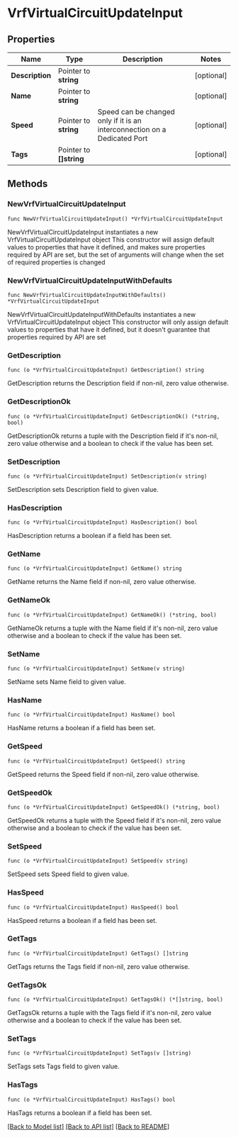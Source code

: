 # VrfVirtualCircuitUpdateInput

## Properties

Name | Type | Description | Notes
------------ | ------------- | ------------- | -------------
**Description** | Pointer to **string** |  | [optional] 
**Name** | Pointer to **string** |  | [optional] 
**Speed** | Pointer to **string** | Speed can be changed only if it is an interconnection on a Dedicated Port | [optional] 
**Tags** | Pointer to **[]string** |  | [optional] 

## Methods

### NewVrfVirtualCircuitUpdateInput

`func NewVrfVirtualCircuitUpdateInput() *VrfVirtualCircuitUpdateInput`

NewVrfVirtualCircuitUpdateInput instantiates a new VrfVirtualCircuitUpdateInput object
This constructor will assign default values to properties that have it defined,
and makes sure properties required by API are set, but the set of arguments
will change when the set of required properties is changed

### NewVrfVirtualCircuitUpdateInputWithDefaults

`func NewVrfVirtualCircuitUpdateInputWithDefaults() *VrfVirtualCircuitUpdateInput`

NewVrfVirtualCircuitUpdateInputWithDefaults instantiates a new VrfVirtualCircuitUpdateInput object
This constructor will only assign default values to properties that have it defined,
but it doesn't guarantee that properties required by API are set

### GetDescription

`func (o *VrfVirtualCircuitUpdateInput) GetDescription() string`

GetDescription returns the Description field if non-nil, zero value otherwise.

### GetDescriptionOk

`func (o *VrfVirtualCircuitUpdateInput) GetDescriptionOk() (*string, bool)`

GetDescriptionOk returns a tuple with the Description field if it's non-nil, zero value otherwise
and a boolean to check if the value has been set.

### SetDescription

`func (o *VrfVirtualCircuitUpdateInput) SetDescription(v string)`

SetDescription sets Description field to given value.

### HasDescription

`func (o *VrfVirtualCircuitUpdateInput) HasDescription() bool`

HasDescription returns a boolean if a field has been set.

### GetName

`func (o *VrfVirtualCircuitUpdateInput) GetName() string`

GetName returns the Name field if non-nil, zero value otherwise.

### GetNameOk

`func (o *VrfVirtualCircuitUpdateInput) GetNameOk() (*string, bool)`

GetNameOk returns a tuple with the Name field if it's non-nil, zero value otherwise
and a boolean to check if the value has been set.

### SetName

`func (o *VrfVirtualCircuitUpdateInput) SetName(v string)`

SetName sets Name field to given value.

### HasName

`func (o *VrfVirtualCircuitUpdateInput) HasName() bool`

HasName returns a boolean if a field has been set.

### GetSpeed

`func (o *VrfVirtualCircuitUpdateInput) GetSpeed() string`

GetSpeed returns the Speed field if non-nil, zero value otherwise.

### GetSpeedOk

`func (o *VrfVirtualCircuitUpdateInput) GetSpeedOk() (*string, bool)`

GetSpeedOk returns a tuple with the Speed field if it's non-nil, zero value otherwise
and a boolean to check if the value has been set.

### SetSpeed

`func (o *VrfVirtualCircuitUpdateInput) SetSpeed(v string)`

SetSpeed sets Speed field to given value.

### HasSpeed

`func (o *VrfVirtualCircuitUpdateInput) HasSpeed() bool`

HasSpeed returns a boolean if a field has been set.

### GetTags

`func (o *VrfVirtualCircuitUpdateInput) GetTags() []string`

GetTags returns the Tags field if non-nil, zero value otherwise.

### GetTagsOk

`func (o *VrfVirtualCircuitUpdateInput) GetTagsOk() (*[]string, bool)`

GetTagsOk returns a tuple with the Tags field if it's non-nil, zero value otherwise
and a boolean to check if the value has been set.

### SetTags

`func (o *VrfVirtualCircuitUpdateInput) SetTags(v []string)`

SetTags sets Tags field to given value.

### HasTags

`func (o *VrfVirtualCircuitUpdateInput) HasTags() bool`

HasTags returns a boolean if a field has been set.


[[Back to Model list]](../README.md#documentation-for-models) [[Back to API list]](../README.md#documentation-for-api-endpoints) [[Back to README]](../README.md)


